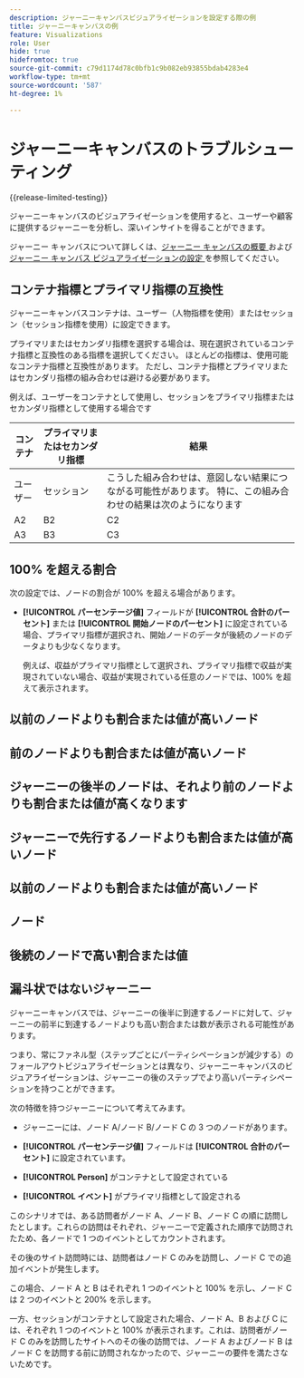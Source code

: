 ```yaml
---
description: ジャーニーキャンバスビジュアライゼーションを設定する際の例
title: ジャーニーキャンバスの例
feature: Visualizations
role: User
hide: true
hidefromtoc: true
source-git-commit: c79d1174d78c0bfb1c9b082eb93855bdab4283e4
workflow-type: tm+mt
source-wordcount: '587'
ht-degree: 1%

---
```


# ジャーニーキャンバスのトラブルシューティング

{{release-limited-testing}}

ジャーニーキャンバスのビジュアライゼーションを使用すると、ユーザーや顧客に提供するジャーニーを分析し、深いインサイトを得ることができます。

ジャーニー キャンバスについて詳しくは、[ジャーニー キャンバスの概要 ](/help/analysis-workspace/visualizations/journey-canvas/journey-canvas.md) および [ジャーニー キャンバス ビジュアライゼーションの設定 ](/help/analysis-workspace/visualizations/journey-canvas/configure-journey-canvas.md) を参照してください。


## コンテナ指標とプライマリ指標の互換性

ジャーニーキャンバスコンテナは、ユーザー（人物指標を使用）またはセッション（セッション指標を使用）に設定できます。

プライマリまたはセカンダリ指標を選択する場合は、現在選択されているコンテナ指標と互換性のある指標を選択してください。 ほとんどの指標は、使用可能なコンテナ指標と互換性があります。 ただし、コンテナ指標とプライマリまたはセカンダリ指標の組み合わせは避ける必要があります。

例えば、ユーザーをコンテナとして使用し、セッションをプライマリ指標またはセカンダリ指標として使用する場合です


| コンテナ | プライマリまたはセカンダリ指標 | 結果 |
|---------|----------|---------|
| ユーザー | セッション | こうした組み合わせは、意図しない結果につながる可能性があります。 特に、この組み合わせの結果は次のようになります |
| A2 | B2 | C2 |
| A3 | B3 | C3 |


## 100% を超える割合

次の設定では、ノードの割合が 100% を超える場合があります。

* **[!UICONTROL パーセンテージ値]** フィールドが **[!UICONTROL 合計のパーセント]** または **[!UICONTROL 開始ノードのパーセント]** に設定されている場合、プライマリ指標が選択され、開始ノードのデータが後続のノードのデータよりも少なくなります。

  例えば、収益がプライマリ指標として選択され、プライマリ指標で収益が実現されていない場合、収益が実現されている任意のノードでは、100% を超えて表示されます。

## 以前のノードよりも割合または値が高いノード

## 前のノードよりも割合または値が高いノード

## ジャーニーの後半のノードは、それより前のノードよりも割合または値が高くなります

## ジャーニーで先行するノードよりも割合または値が高いノード

## 以前のノードよりも割合または値が高いノード

## ノード

## 後続のノードで高い割合または値

## 漏斗状ではないジャーニー

ジャーニーキャンバスでは、ジャーニーの後半に到達するノードに対して、ジャーニーの前半に到達するノードよりも高い割合または数が表示される可能性があります。

つまり、常にファネル型（ステップごとにパーティシペーションが減少する）のフォールアウトビジュアライゼーションとは異なり、ジャーニーキャンバスのビジュアライゼーションは、ジャーニーの後のステップでより高いパーティシペーションを持つことができます。

次の特徴を持つジャーニーについて考えてみます。

* ジャーニーには、ノード A/ノード B/ノード C の 3 つのノードがあります。

* **[!UICONTROL パーセンテージ値]** フィールドは **[!UICONTROL 合計のパーセント]** に設定されています。

* **[!UICONTROL Person]** がコンテナとして設定されている

* **[!UICONTROL イベント]** がプライマリ指標として設定される

このシナリオでは、ある訪問者がノード A、ノード B、ノード C の順に訪問したとします。これらの訪問はそれぞれ、ジャーニーで定義された順序で訪問されたため、各ノードで 1 つのイベントとしてカウントされます。

その後のサイト訪問時には、訪問者はノード C のみを訪問し、ノード C での追加イベントが発生します。

この場合、ノード A と B はそれぞれ 1 つのイベントと 100% を示し、ノード C は 2 つのイベントと 200% を示します。

一方、セッションがコンテナとして設定された場合、ノード A、B および C には、それぞれ 1 つのイベントと 100% が表示されます。これは、訪問者がノード C のみを訪問したサイトへのその後の訪問では、ノード A およびノード B はノード C を訪問する前に訪問されなかったので、ジャーニーの要件を満たさないためです。
